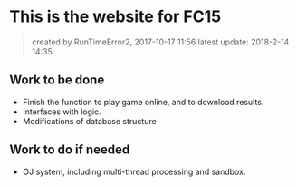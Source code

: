 # This is the website for FC15
> created by RunTimeError2, 2017-10-17 11:56
latest update: 2018-2-14 14:35

## Work to be done
- Finish the function to play game online, and to download results.
- Interfaces with logic.
- Modifications of database structure

## Work to do if needed
- OJ system, including multi-thread processing and sandbox.